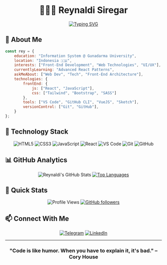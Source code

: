 <div align="center">
  
# 👨🏼‍💻 Reynaldi Siregar

[![Typing SVG](https://readme-typing-svg.demolab.com?font=Fira+Code&pause=1000&color=42b883&center=true&vCenter=true&width=435&lines=Information+System+Student;Front-End+Developer;IT+Enthusiast)](https://git.io/typing-svg)

</div>

## 🌌 About Me
```javascript
const rey = {
    education: "Information System @ Gunadarma University",
    location: "Indonesia 🇮🇩",
    interests: ["Front-End Development", "Web Technologies", "UI/UX"],
    currentlyLearning: "Advanced React Patterns",
    askMeAbout: ["Web Dev", "Tech", "Front-End Architecture"],
    technologies: {
        frontEnd: {
            js: ["React", "JavaScript"],
            css: ["Tailwind", "Bootstrap", "SASS"]
        },
        tools: ["VS Code", "GitHub CLI", "VueJS", "Sketch"],
        versionControl: ["Git", "GitHub"],
    }
};
```

## 🚀 Technology Stack
<div align="center">
  
![HTML5](https://img.shields.io/badge/-HTML5-E34F26?style=flat-square&logo=html5&logoColor=white)
![CSS3](https://img.shields.io/badge/-CSS3-1572B6?style=flat-square&logo=css3)
![JavaScript](https://img.shields.io/badge/-JavaScript-F7DF1E?style=flat-square&logo=javascript&logoColor=black)
![React](https://img.shields.io/badge/-React-61DAFB?style=flat-square&logo=react&logoColor=black)
![VS Code](https://img.shields.io/badge/-VS%20Code-007ACC?style=flat-square&logo=visual-studio-code)
![Git](https://img.shields.io/badge/-Git-F05032?style=flat-square&logo=git&logoColor=white)
![GitHub](https://img.shields.io/badge/-GitHub-181717?style=flat-square&logo=github)

</div>

## 📊 GitHub Analytics
<div align="center">
  
![Reynaldi's GitHub Stats](https://github-readme-stats.vercel.app/api?username=reysiregar&show_icons=true&theme=tokyonight)
[![Top Languages](https://github-readme-stats.vercel.app/api/top-langs/?username=reysiregar&show_icons=true&theme=tokyonight)](https://github.com/reysiregar)

</div>

## 🌟 Quick Stats
<div align="center">
  
![Profile Views](https://komarev.com/ghpvc/?username=reysiregar&color=blueviolet)
[![GitHub followers](https://img.shields.io/github/followers/reysiregar?style=social)](https://github.com/reysiregar)

</div>

## 📫 Connect With Me
<div align="center">
  
[![Telegram](https://img.shields.io/badge/-Telegram-26A5E4?style=for-the-badge&logo=telegram&logoColor=white)](https://t.me/reysiregars)
[![LinkedIn](https://img.shields.io/badge/-LinkedIn-0077B5?style=for-the-badge&logo=linkedin)](https://www.linkedin.com/in/reynaldi-siregar-490b8b261)

</div>

---
<div align="center">
  
### "Code is like humor. When you have to explain it, it's bad." – Cory House

</div>
